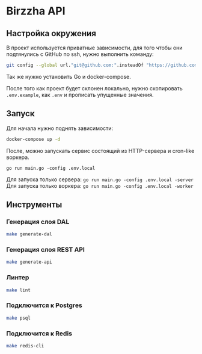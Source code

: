 # Birzzha API

## Настройка окружения

В проект используется приватные зависимости, для того чтобы они подтянулись с GitHub по ssh, нужно выполнить команду:

```bash
git config --global url."git@github.com:".insteadOf "https://github.com/"
```

Так же нужно установить Go и docker-compose.

После того как проект будет склонен локально, нужно скопировать `.env.example`, как `.env` и прописать упущенные значения.

## Запуск

Для начала нужно поднять зависимости:

```bash
docker-compose up -d
```

После, можно запускать сервис состоящий из HTTP-сервера и cron-like воркера.

```
go run main.go -config .env.local
```

Для запуска только сервера: `go run main.go -config .env.local -server`
Для запуска только воркера: `go run main.go -config .env.local -worker`


## Инструменты

### Генерация слоя DAL

```bash
make generate-dal
```

### Генерация слоя REST API

```bash
make generate-api
```

### Линтер

```bash
make lint
```

### Подключится к Postgres

```bash
make psql
```

### Подключится к Redis

```bash
make redis-cli
```
